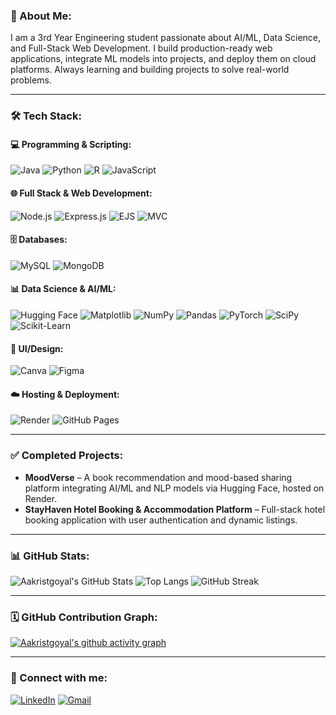 ### 👋 About Me:
I am a 3rd Year Engineering student passionate about AI/ML, Data Science, and Full-Stack Web Development. I build production-ready web applications, integrate ML models into projects, and deploy them on cloud platforms. Always learning and building projects to solve real-world problems.

---

### 🛠️ Tech Stack:

#### 💻 **Programming & Scripting:**
![Java](https://img.shields.io/badge/Java-ED8B00?style=for-the-badge&logo=java&logoColor=white)
![Python](https://img.shields.io/badge/Python-3776AB?style=for-the-badge&logo=python&logoColor=white)
![R](https://img.shields.io/badge/R-276DC3?style=for-the-badge&logo=r&logoColor=white)
![JavaScript](https://img.shields.io/badge/JavaScript-F7DF1E?style=for-the-badge&logo=javascript&logoColor=black)

#### 🌐 **Full Stack & Web Development:**
![Node.js](https://img.shields.io/badge/Node.js-339933?style=for-the-badge&logo=nodedotjs&logoColor=white)
![Express.js](https://img.shields.io/badge/Express.js-000000?style=for-the-badge&logo=express&logoColor=white)
![EJS](https://img.shields.io/badge/EJS-1B1B1B?style=for-the-badge&logo=javascript&logoColor=white)
![MVC](https://img.shields.io/badge/MVC%20Architecture-blue?style=for-the-badge)

#### 🗄️ **Databases:**
![MySQL](https://img.shields.io/badge/MySQL-4479A1?style=for-the-badge&logo=mysql&logoColor=white)
![MongoDB](https://img.shields.io/badge/MongoDB-47A248?style=for-the-badge&logo=mongodb&logoColor=white)

#### 📊 **Data Science & AI/ML:**
![Hugging Face](https://img.shields.io/badge/HuggingFace-FF9900?style=for-the-badge&logo=huggingface&logoColor=white)
![Matplotlib](https://img.shields.io/badge/Matplotlib-11557C?style=for-the-badge&logo=matplotlib&logoColor=white)
![NumPy](https://img.shields.io/badge/NumPy-013243?style=for-the-badge&logo=numpy&logoColor=white)
![Pandas](https://img.shields.io/badge/Pandas-150458?style=for-the-badge&logo=pandas&logoColor=white)
![PyTorch](https://img.shields.io/badge/PyTorch-EE4C2C?style=for-the-badge&logo=pytorch&logoColor=white)
![SciPy](https://img.shields.io/badge/SciPy-8CAAE6?style=for-the-badge&logo=scipy&logoColor=white)
![Scikit-Learn](https://img.shields.io/badge/Scikit--Learn-F7931E?style=for-the-badge&logo=scikitlearn&logoColor=white)

#### 🎨 **UI/Design:**
![Canva](https://img.shields.io/badge/Canva-00C4CC?style=for-the-badge&logo=canva&logoColor=white)
![Figma](https://img.shields.io/badge/Figma-F24E1E?style=for-the-badge&logo=figma&logoColor=white)

#### ☁️ **Hosting & Deployment:**
![Render](https://img.shields.io/badge/Render-46E3B7?style=for-the-badge&logo=render&logoColor=black)
![GitHub Pages](https://img.shields.io/badge/GitHub%20Pages-222222?style=for-the-badge&logo=githubpages&logoColor=white)

---

### ✅ **Completed Projects:**
- **MoodVerse** – A book recommendation and mood-based sharing platform integrating AI/ML and NLP models via Hugging Face, hosted on Render.
- **StayHaven Hotel Booking & Accommodation Platform** – Full-stack hotel booking application with user authentication and dynamic listings.

---

### 📊 GitHub Stats:
![Aakristgoyal's GitHub Stats](https://github-readme-stats.vercel.app/api?username=Aakristgoyal&show_icons=true&theme=dark)
![Top Langs](https://github-readme-stats.vercel.app/api/top-langs/?username=Aakristgoyal&layout=compact&theme=dark)
![GitHub Streak](https://github-readme-streak-stats.herokuapp.com/?user=Aakristgoyal&theme=dark)

---

### 🗓️ GitHub Contribution Graph:
[![Aakristgoyal's github activity graph](https://github-readme-activity-graph.vercel.app/graph?username=Aakristgoyal&theme=github-compact)](https://github.com/Aakristgoyal)

---

### 🔗 Connect with me:
[![LinkedIn](https://img.shields.io/badge/LinkedIn-blue?style=for-the-badge&logo=linkedin&logoColor=white)](https://www.linkedin.com/in/aakristgoyal/)
[![Gmail](https://img.shields.io/badge/Gmail-D14836?style=for-the-badge&logo=gmail&logoColor=white)](mailto:aakristgoyal2511@gmail.com)
